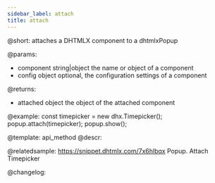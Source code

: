 ```yaml
---
sidebar_label: attach
title: attach
---          
```


@short: attaches a DHTMLX component to a dhtmlxPopup


@params:
- component 	string|object		the name or object of a component
- config		object	    		optional, the configuration settings of a component

@returns:
- attached			object			the object of the attached component


@example:
const timepicker = new dhx.Timepicker();
popup.attach(timepicker);
popup.show();


@template: api_method
@descr:


@relatedsample: https://snippet.dhtmlx.com/7x6hlbqx	Popup. Attach Timepicker


@changelog:




